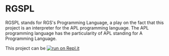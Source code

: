 # RGSPL

RGSPL stands for RGS's Programming Language, a play on the fact that this project is an interpreter for the APL programming language. The APL programming language has the particularity of APL standing for A Programming Language.

This project can be [![run on Repl.it](https://repl.it/badge/github/RojerGS/RGSPL)](https://rgsplpart1.rojergs.repl.run/)